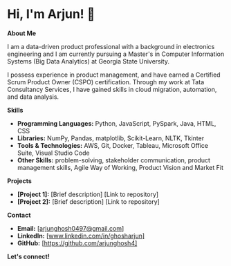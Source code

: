 # Hi, I'm Arjun! 👋

**About Me**

I am a data-driven product professional with a background in electronics engineering and I am currently pursuing a Master's in Computer Information Systems (Big Data Analytics) at Georgia State University.

I possess experience in product management, and have earned a Certified Scrum Product Owner (CSPO) certification. Through my work at Tata Consultancy Services, I have gained skills in cloud migration, automation, and data analysis. 

**Skills**

* **Programming Languages:** Python, JavaScript, PySpark, Java, HTML, CSS
* **Libraries:** NumPy, Pandas, matplotlib, Scikit-Learn, NLTK, Tkinter
* **Tools & Technologies:** AWS, Git, Docker, Tableau, Microsoft Office Suite, Visual Studio Code
* **Other Skills:** problem-solving, stakeholder communication, product management skills, Agile Way of Working, Product Vision and Market Fit

**Projects**

* **[Project 1]:** [Brief description]
  [Link to repository]
* **[Project 2]:** [Brief description]
  [Link to repository]

**Contact**

* **Email:** [arjunghosh0497@gmail.com]
* **LinkedIn:** [www.linkedin.com/in/ghosharjun]
* **GitHub:** [https://github.com/arjunghosh4]

**Let's connect!**
